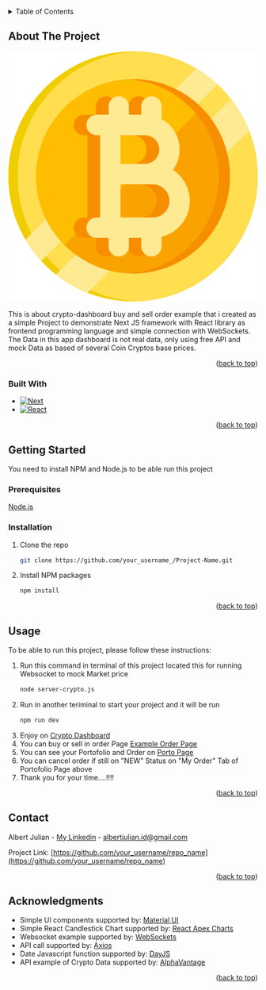 <a id="readme-top"></a>

<!-- TABLE OF CONTENTS -->
<details>
  <summary>Table of Contents</summary>
  <ol>
    <li>
      <a href="#about-the-project">About The Project</a>
      <ul>
        <li><a href="#built-with">Built With</a></li>
      </ul>
    </li>
    <li>
      <a href="#getting-started">Getting Started</a>
      <ul>
        <li><a href="#prerequisites">Prerequisites</a></li>
        <li><a href="#installation">Installation</a></li>
      </ul>
    </li>
    <li><a href="#usage">Usage</a></li>
    <li><a href="#contact">Contact</a></li>
    <li><a href="#acknowledgments">Acknowledgments</a></li>
  </ol>
</details>

<!-- ABOUT THE PROJECT -->

## About The Project

[![Crypto Market][product-screenshot]](https://github.com)

This is about crypto-dashboard buy and sell order example that i created as a simple Project to demonstrate Next JS framework with React library as frontend programming language and simple connection with WebSockets. The Data in this app dashboard is not real data, only using free API and mock Data as based of several Coin Cryptos base prices.

<p align="right">(<a href="#readme-top">back to top</a>)</p>

### Built With

- [![Next][Next.js]][Next-url]
- [![React][React.js]][React-url]

<p align="right">(<a href="#readme-top">back to top</a>)</p>

<!-- GETTING STARTED -->

## Getting Started

You need to install NPM and Node.js to be able run this project

### Prerequisites

[Node.js](https://nodejs.org/en/download/package-manager)

### Installation

1. Clone the repo
   ```sh
   git clone https://github.com/your_username_/Project-Name.git
   ```
2. Install NPM packages
   ```sh
   npm install
   ```

<p align="right">(<a href="#readme-top">back to top</a>)</p>

<!-- USAGE EXAMPLES -->

## Usage

To be able to run this project, please follow these instructions:

1. Run this command in terminal of this project located this for running Websocket to mock Market price
   ```sh
   node server-crypto.js
   ```
2. Run in another teriminal to start your project and it will be run
   ```sh
   npm run dev
   ```
3. Enjoy on [Crypto Dashboard](http://localhost:3000)
4. You can buy or sell in order Page [Example Order Page](http://localhost:3000/order/PEPE)
5. You can see your Portofolio and Order on [Porto Page](http://localhost:3000/portofolio/)
6. You can cancel order if still on "NEW" Status on "My Order" Tab of Portofolio Page above
7. Thank you for your time....!!!!

<p align="right">(<a href="#readme-top">back to top</a>)</p>

<!-- CONTACT -->

## Contact

Albert Julian - [My Linkedin][linkedin-url] - albertjulian.id@gmail.com

Project Link: [https://github.com/your_username/repo_name](https://github.com/your_username/repo_name)

<p align="right">(<a href="#readme-top">back to top</a>)</p>

<!-- ACKNOWLEDGMENTS -->

## Acknowledgments

- Simple UI components supported by: [Material UI](https://mui.com/)
- Simple React Candlestick Chart supported by: [React Apex Charts](https://apexcharts.com/docs/react-charts/)
- Websocket example supported by: [WebSockets](https://www.npmjs.com/package/ws)
- API call supported by: [Axios](https://www.npmjs.com/package/axios)
- Date Javascript function supported by: [DayJS](https://www.npmjs.com/package/dayjs)
- API example of Crypto Data supported by: [AlphaVantage](https://www.alphavantage.co/)

<p align="right">(<a href="#readme-top">back to top</a>)</p>

<!-- MARKDOWN LINKS & IMAGES -->

[linkedin-url]: https://linkedin.com/in/albertjulian1993
[product-screenshot]: src/assets/BTC.png
[Next.js]: https://img.shields.io/badge/next.js-000000?style=for-the-badge&logo=nextdotjs&logoColor=white
[Next-url]: https://nextjs.org/
[React.js]: https://img.shields.io/badge/React-20232A?style=for-the-badge&logo=react&logoColor=61DAFB
[React-url]: https://reactjs.org/
